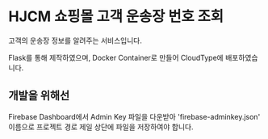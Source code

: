 # HJCM 쇼핑몰 고객 운송장 번호 조회

고객의 운송장 정보를 알려주는 서비스입니다.

Flask를 통해 제작하였으며, Docker Container로 만들어 CloudType에 배포하였습니다.


## 개발을 위해선

Firebase Dashboard에서 Admin Key 파일을 다운받아 'firebase-adminkey.json' 이름으로 프로젝트 경로 제일 상단에 파일을 저장하여야 합니다.